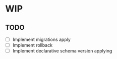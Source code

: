 # WIP

## TODO

- [ ] Implement migrations apply
- [ ] Implement rollback
- [ ] Implement declarative schema version applying
